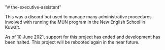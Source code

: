 "# the-executive-assistant" 

This was a discord bot used to manage many administrative procedures involved with running the MUN program in the New English School in Kuwait.

As of 10 June 2021, support for this project has ended and development has been halted.
This project will be rebooted again in the near future.
